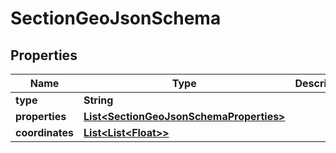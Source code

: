 
# SectionGeoJsonSchema

## Properties
Name | Type | Description | Notes
------------ | ------------- | ------------- | -------------
**type** | **String** |  |  [optional]
**properties** | [**List&lt;SectionGeoJsonSchemaProperties&gt;**](SectionGeoJsonSchemaProperties.md) |  |  [optional]
**coordinates** | [**List&lt;List&lt;Float&gt;&gt;**](List.md) |  |  [optional]



